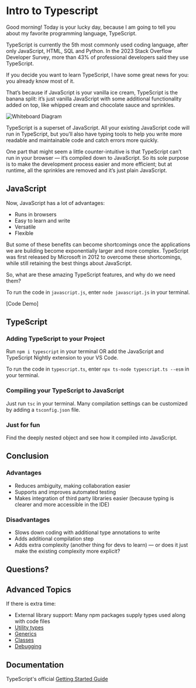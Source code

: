 # Intro to Typescript

Good morning! Today is your lucky day, because I am going to tell you about my favorite programming language, TypeScript.

TypeScript is currently the 5th most commonly used coding language, after only JavaScript, HTML, SQL and Python. In the 2023 Stack Overflow Developer Survey, more than 43% of professional developers said they use TypeScript.

If you decide you want to learn TypeScript, I have some great news for you: you already know most of it.

That’s because if JavaScript is your vanilla ice cream, TypeScript is the banana split: it’s just vanilla JavaScript with some additional functionality added on top, like whipped cream and chocolate sauce and sprinkles. 

![Whiteboard Diagram](https://4.bp.blogspot.com/-pYn2LAUvMNQ/WtWXBIT2IRI/AAAAAAAACK8/n9pH7ikTpo4xqIl8odqkJ7kfnbfpcsbxACLcBGAs/s1600/typescript.png)


TypeScript is a superset of JavaScript. All your existing JavaScript code will run in TypeScript, but you’ll also have typing tools to help you write more readable and maintainable code and catch errors more quickly.

One part that might seem a little counter-intuitive is that TypeScript can’t run in your browser — it’s compiled down to JavaScript. So its sole purpose is to make the development process easier and more efficient; but at runtime, all the sprinkles are removed and it’s just plain JavaScript.


## JavaScript

Now, JavaScript has a lot of advantages:

* Runs in browsers
* Easy to learn and write
* Versatile
* Flexible

But some of these benefits can become shortcomings once the applications we are building become exponentially larger and more complex. TypeScript was first released by Microsoft in 2012 to overcome these shortcomings, while still retaining the best things about JavaScript.

So, what are these amazing TypeScript features, and why do we need them?

To run the code in `javascript.js`, enter `node javascript.js` in your terminal.

[Code Demo]


## TypeScript

### Adding TypeScript to your Project
Run `npm i typescript` in your terminal OR add the JavaScript and TypeScript Nightly extension to your VS Code.

To run the code in `typescript.ts`, enter `npx ts-node typescript.ts --esm` in your terminal.

### Compiling your TypeScript to JavaScript
Just run `tsc` in your terminal. Many compilation settings can be customized by adding a `tsconfig.json` file. 

### Just for fun
Find the deeply nested object and see how it compiled into JavaScript.


## Conclusion

### Advantages

* Reduces ambiguity, making collaboration easier
* Supports and improves automated testing
* Makes integration of third party libraries easier (because typing is clearer and more accessible in the IDE)

### Disadvantages

* Slows down coding with additional type annotations to write
* Adds additional compilation step
* Adds extra complexity (another thing for devs to learn) — or does it just make the existing complexity more explicit?

## Questions?

## Advanced Topics

If there is extra time:

- External library support: Many npm packages supply types used along with code files
- [Utility types](https://www.typescriptlang.org/docs/handbook/utility-types.html)
- [Generics](https://www.typescriptlang.org/docs/handbook/2/generics.html)
- [Classes](https://www.typescriptlang.org/docs/handbook/2/classes.html)
- [Debugging](https://code.visualstudio.com/docs/typescript/typescript-debugging)

## Documentation

TypeScript's official [Getting Started Guide](https://www.typescriptlang.org/docs/handbook/typescript-tooling-in-5-minutes.html)
